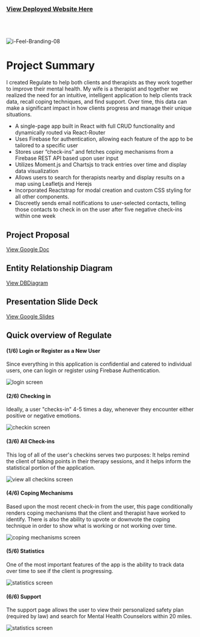 ### [View Deployed Website Here](https://colins-capstone-1558565262749.firebaseapp.com/)
<br>
<br>
<br>

<img src="https://firebasestorage.googleapis.com/v0/b/colins-capstone-1558565262749.appspot.com/o/iFeel_Branding-04.png?alt=media&token=418a7273-3eff-4864-bcb7-9842ce9b6108" alt="i-Feel-Branding-08" border="0">

# Project Summary
I created Regulate to help both clients and therapists as they work together to improve their mental health. My wife is a therapist and together we realized the need for an intuitive, intelligent application to help clients track data, recall coping techniques, and find support. Over time, this data can make a significant impact in how clients progress and manage their unique situations.
+  A single-page app built in React with full CRUD functionality and dynamically routed via React-Router
+  Uses Firebase for authentication, allowing each feature of the app to be tailored to a specific user
+  Stores user “check-ins” and fetches coping mechanisms from a Firebase REST API based upon user input
+  Utilizes Moment.js and Chartsjs to track entries over time and display data visualization
+  Allows users to search for therapists nearby and display results on a map using Leafletjs and Herejs
+  Incorporated Reactstrap for modal creation and custom CSS styling for all other components.
+  Discreetly sends email notifications to user-selected contacts, telling those contacts to check in on the user after five   	   negative check-ins within one week



## Project Proposal

[View Google Doc](https://docs.google.com/document/d/1hx2exdDvMSnio_MYhV2RXHVlyCpPb_XdiCsZ8tdegUA/edit#)

## Entity Relationship Diagram

[View DBDiagram](https://dbdiagram.io/d/5cf7d48209a99609d6145183)

## Presentation Slide Deck

[View Google Slides](https://docs.google.com/presentation/d/1AIGo8jwkh9_ope02wSmrANzGzXexeoEO2qPqWrn-6lI/edit?usp=sharing)


## Quick overview of Regulate

#### (1/6) Login or Register as a New User
Since everything in this application is confidential and catered to individual users, one can login or register using Firebase Authentication.

<img src="https://firebasestorage.googleapis.com/v0/b/colins-capstone-1558565262749.appspot.com/o/Screen%20Shot%202019-07-01%20at%2010.02.57%20AM.png?alt=media&token=a9dcce2f-d443-4556-b38c-7eaedd08571e" alt="login screen" border="0">

#### (2/6) Checking in
Ideally, a user "checks-in" 4-5 times a day, whenever they encounter either positive or negative emotions.

<img src="https://firebasestorage.googleapis.com/v0/b/colins-capstone-1558565262749.appspot.com/o/Screen%20Shot%202019-07-01%20at%209.54.44%20AM.png?alt=media&token=98547273-1f1e-4692-ba1e-9249aa23f0d2" alt="checkin screen" border="0">

#### (3/6) All Check-ins
This log of all of the user's checkins serves two purposes: It helps remind the client of talking points in their therapy sessions, and it helps inform the statistical portion of the application.

<img src="https://firebasestorage.googleapis.com/v0/b/colins-capstone-1558565262749.appspot.com/o/Screen%20Shot%202019-07-01%20at%209.55.00%20AM.png?alt=media&token=b692919d-a6af-43f4-81c2-bfa087c06b25" alt="view all checkins screen" border="0">

#### (4/6) Coping Mechanisms
Based upon the most recent check-in from the user, this page conditionally renders coping mechanisms that the client and therapist have worked to identify. There is also the ability to upvote or downvote the coping technique in order to show what is working or not working over time.

<img src="https://firebasestorage.googleapis.com/v0/b/colins-capstone-1558565262749.appspot.com/o/Screen%20Shot%202019-07-01%20at%209.55.15%20AM.png?alt=media&token=acd48e8f-f77e-43d8-be7e-e895dd6a2795" alt="coping mechanisms screen" border="0">

#### (5/6) Statistics
One of the most important features of the app is the ability to track data over time to see if the client is progressing. 

<img src="https://firebasestorage.googleapis.com/v0/b/colins-capstone-1558565262749.appspot.com/o/Screen%20Shot%202019-07-01%20at%209.55.31%20AM.png?alt=media&token=2908c0a6-942b-4a6d-ac13-11575aa00ab9" alt="statistics screen" border="0">

#### (6/6) Support
The support page allows the user to view their personalized safety plan (required by law) and search for Mental Health Counselors within 20 miles.

<img src="https://firebasestorage.googleapis.com/v0/b/colins-capstone-1558565262749.appspot.com/o/Screen%20Shot%202019-07-01%20at%209.56.21%20AM.png?alt=media&token=a2c0bf15-25ee-4fe8-a3c6-399b82938bf6" alt="statistics screen" border="0">
